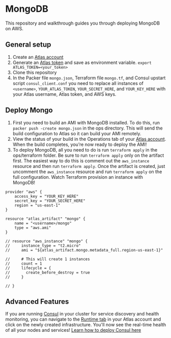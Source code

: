MongoDB
==============
This repository and walkthrough guides you through deploying MongoDB on AWS.

General setup
-------------
1. Create an [Atlas account](https://atlas.hashicorp.com/account/new?utm_source=github&utm_medium=examples&utm_campaign=mongo)
2. Generate an [Atlas token](https://atlas.hashicorp.com/settings/tokens) and save as environment variable. `export ATLAS_TOKEN=<your_token>`
3. Clone this repository
4. In the Packer file `mongo.json`, Terraform file `mongo.tf`, and Consul upstart script `consul_client.conf` you need to replace all instances of `<username>`,  `YOUR_ATLAS_TOKEN`, `YOUR_SECRET_HERE`, and `YOUR_KEY_HERE` with your Atlas username, Atlas token, and AWS keys.

Deploy Mongo
------------
1. First you need to build an AMI with MongoDB installed. To do this, run `packer push -create mongo.json` in the ops directory. This will send the build configuration to Atlas so it can build your AMI remotely. 
2. View the status of your build in the Operations tab of your [Atlas account](atlas.hashicorp.com/operations). When the build completes, you’re now ready to deploy the AMI!
4. To deploy MongoDB, all you need to do is run `terraform apply` in the ops/terraform folder. Be sure to run `terraform apply` only on the artifact first. The easiest way to do this is comment out the `aws_instance` resource and then run `terraform apply`. Once the artifact is created, just uncomment the `aws_instance` resource and run `terraform apply` on the full configuration. Watch Terraform provision an instance with MongoDB! 
```
provider "aws" {
    access_key = "YOUR_KEY_HERE"
    secret_key = "YOUR_SECRET_HERE"
    region = "us-east-1"
}

resource "atlas_artifact" "mongo" {
    name = "<username>/mongo"
    type = "aws.ami"
}

// resource "aws_instance" "mongo" {
//     instance_type = "t2.micro"
//     ami = "${atlas_artifact.mongo.metadata_full.region-us-east-1}"

//     # This will create 1 instances
//     count = 1
//     lifecycle = {
//       create_before_destroy = true  
//     }
    
// }
```

Advanced Features
-----------------
If you are running [Consul](https://consul.io) in your cluster for service discovery and health monitoring, you can navigate to the [Runtime tab](https://atlas.hashicorp.com/runtime) in your Atlas account and click on the newly created infrastructure. You'll now see the real-time health of all your nodes and services! [Learn how to deploy Consul here](https://github.com/hashicorp/atlas-examples/tree/master/consul)

